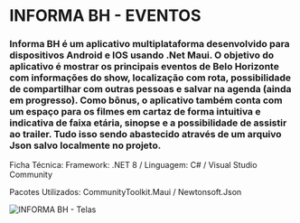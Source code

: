 # INFORMA BH - EVENTOS

### Informa BH é um aplicativo multiplataforma desenvolvido para dispositivos Android e IOS usando .Net Maui. O objetivo do aplicativo é mostrar os principais eventos de Belo Horizonte com informações do show, localização com rota, possibilidade de compartilhar com outras pessoas e salvar na agenda (ainda em progresso). Como bônus, o aplicativo também conta com um espaço para os filmes em cartaz de forma intuitiva e indicativa de faixa etária, sinopse e a possibilidade de assistir ao trailer. Tudo isso sendo abastecido através de um arquivo Json salvo localmente no projeto.

Ficha Técnica:
Framework: .NET 8 / 
Linguagem: C# / 
Visual Studio Community

Pacotes Utilizados: 
CommunityToolkit.Maui / 
Newtonsoft.Json

![INFORMA BH - Telas](https://github.com/Leandrolap/InformaBH_Eventos/assets/12981655/27e126b8-cfec-4b0c-8528-f272ee95e6d7)
